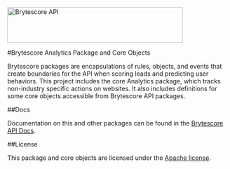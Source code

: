 <img src="http://brytecore.com/bc/products/dotcom/themes/big_data/images/brytescore-logo-@2x.png" width="400" height="81" alt="Brytescore API">

#Brytescore Analytics Package and Core Objects

Brytescore packages are encapsulations of rules, objects, and events that create boundaries for the API when scoring
leads and predicting user behaviors. This project includes the core Analytics package, which tracks non-industry specific
actions on websites. It also includes definitions for some core objects accessible from Brytescore API packages.

##Docs

Documentation on this and other packages can be found in the [Brytescore API Docs](http://www.brytecore.com/docs/).

##License

This package and core objects are licensed under the [Apache license](LICENSE).



